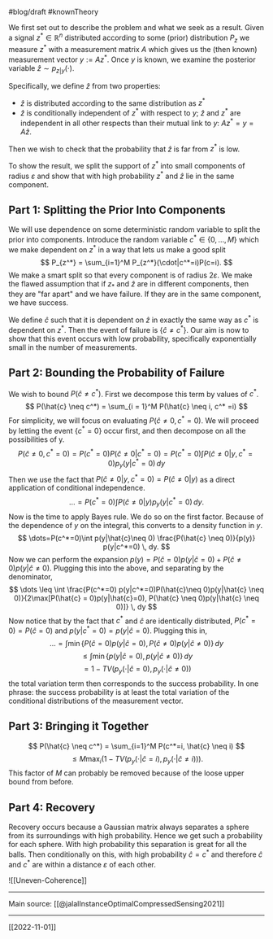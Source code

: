 #blog/draft #knownTheory 

We first set out to describe the problem and what we seek as a result. Given a signal $z^* \in \mathbb{R}^n$ distributed according to some (prior) distribution $P_{z}$ we measure $z^*$ with a measurement matrix $A$ which gives us the (then known) measurement vector $y:= Az^*$. Once $y$ is known, we examine the posterior variable $\hat{z} \sim p_{z|y}(\cdot)$. 

Specifically, we define $\hat{z}$ from two properties:
- $\hat{z}$ is distributed according to the same distribution as $z^*$
- $\hat{z}$ is conditionally independent of $z^*$ with respect to $y$;  $\hat{z}$ and $z^*$ are independent in all other respects than their mutual link to $y$: $Az^*=y=A\hat{z}$.

Then we wish to check that the probability that $\hat{z}$ is far from $z^*$ is low. 

To show the result, we split the support of  $z^*$ into small components of radius $\varepsilon$ and show that with high probability $z^*$ and $\hat{z}$ lie in the same component.

## Part 1: Splitting the Prior Into Components

We will use dependence on some deterministic random variable to split the prior into components. Introduce the random variable $c^* \in \{ 0,\dots,M \}$ which we make dependent on $z^*$ in a way that lets us make a good split
$$
P_{z^*} = \sum_{i=1}^M P_{z^*}(\cdot|c^*=i)P(c=i).
$$
We make a smart split so that every component is of radius $2\varepsilon$. We make the flawed assumption that if $z_{*}$ and $\hat{z}$ are in different components, then they are "far apart" and we have failure. If they are in the same component, we have success.

We define $\hat{c}$ such that it is dependent on $\hat{z}$ in exactly the same way as $c^*$ is dependent on $z^*$. Then the event of failure is $\{\hat{c} \neq c^*\}$. Our aim is now to show that this event occurs with low probability, specifically exponentially small in the number of measurements.

## Part 2: Bounding the Probability of Failure

We wish to bound $P(\hat{c} \neq c^*)$. First we decompose this term by values of $c^*$.
$$
P(\hat{c} \neq c^*) = \sum_{i = 1}^M P(\hat{c} \neq i, c^* =i)
$$
For simplicity, we will focus on evaluating $P(\hat{c} \neq 0, c^* = 0)$. We will proceed by letting the event $\{ c^* = 0 \}$ occur first, and then decompose on all the possibilities of y.
$$
P(\hat{c}\neq 0, c^*=0) = P(c^*=0)P(\hat{c} \neq 0|c^*=0) = P(c^* =0) \int P(\hat{c} \neq 0|y, c^*=0)p_{y}(y| c^*=0) \, dy
$$
Then we use the fact that $P(\hat{c} \neq 0 | y, c^*=0) = P(\hat{c} \neq 0|y)$ as a direct application of conditional independence.
$$
\dots = P(c^* =0) \int P(\hat{c} \neq 0|y)p_{y}(y|c^*=0) \, dy.
$$
Now is the time to apply Bayes rule. We do so on the first factor. Because of the dependence of $y$ on the integral, this converts to a density function in $y$.
$$
\dots=P(c^*=0)\int p(y|\hat{c}\neq 0) \frac{P(\hat{c} \neq 0)}{p(y)} p(y|c^*=0) \, dy.
$$
Now we can perform the expansion $p(y) = P(\hat{c}=0)p(y|\hat{c}=0) + P(\hat{c} \neq 0)p(y|\hat{c}\neq 0)$. Plugging this into the above, and separating by the denominator,
$$
\dots \leq \int \frac{P(c^*=0) p(y|c^*=0)P(\hat{c}\neq 0)p(y|\hat{c} \neq 0)}{2\max[P(\hat{c} = 0)p(y|\hat{c}=0), P(\hat{c} \neq 0)p(y|\hat{c} \neq 0)]} \, dy
$$
Now notice that by the fact that $c^*$ and $\hat{c}$ are identically distributed, $P(c^*=0) = P(\hat{c}=0)$ and $p(y|c^*=0) = p(y|\hat{c}=0)$. Plugging this in,
$$
\dots = \int \min\{P(\hat{c}=0)p(y|\hat{c}=0), P(\hat{c}\neq 0)p(y|\hat{c} \neq 0)\} \, dy 
$$
$$
\leq \int \min\{p(y|\hat{c}=0),p(y|\hat{c}\neq 0)\} \, dy
$$
$$
=1 - TV(p_{y}(\cdot|\hat{c}=0), p_{y}(\cdot|\hat{c} \neq 0))
$$
the total variation term then corresponds to the success probability. In one phrase: the success probability is at least the total variation of the conditional distributions of the measurement vector.

## Part 3: Bringing it Together
$$
P(\hat{c} \neq c^*) = \sum_{i=1}^M P(c^*=i, \hat{c} \neq i)
$$
$$
\leq M \max_{i}(1-TV(p_{y}(\cdot|\hat{c}=i), p_{y}(\cdot|\hat{c} \neq i))).
$$
This factor of $M$ can probably be removed because of the loose upper bound from before.

## Part 4: Recovery

Recovery occurs because a Gaussian matrix always separates a sphere from its surroundings with high probability. Hence we get such a probability for each sphere. With high probability this separation is great for all the balls. Then conditionally on this, with high probability $\hat{c} = c^*$ and therefore $\hat{c}$ and $c^*$ are within a distance $\varepsilon$ of each other.


![[Uneven-Coherence]]

---
Main source: [[@jalalInstanceOptimalCompressedSensing2021]]

---
[[2022-11-01]]
